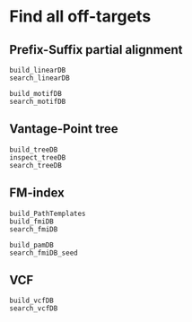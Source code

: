# Find all off-targets

## Prefix-Suffix partial alignment

```@docs
build_linearDB
search_linearDB

build_motifDB
search_motifDB
```

## Vantage-Point tree

```@docs
build_treeDB
inspect_treeDB
search_treeDB
```

## FM-index

```@docs
build_PathTemplates
build_fmiDB
search_fmiDB

build_pamDB
search_fmiDB_seed
```

## VCF

```@docs
build_vcfDB
search_vcfDB
```